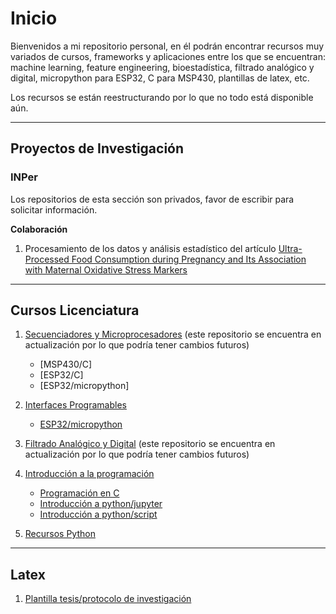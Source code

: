 # Inicio

Bienvenidos a mi repositorio personal, en él podrán encontrar recursos muy variados de cursos, frameworks y aplicaciones entre los que se encuentran: machine learning, feature engineering, bioestadística, filtrado analógico y digital, micropython para ESP32, C para MSP430, plantillas de latex, etc.

Los recursos se están reestructurando por lo que no todo está disponible aún.

---
## Proyectos de Investigación
### INPer
Los repositorios de esta sección son privados, favor de escribir para solicitar información.

**Colaboración**
1. Procesamiento de los datos y análisis estadístico del artículo [Ultra-Processed Food Consumption during Pregnancy and Its Association with Maternal Oxidative Stress Markers](https://doi.org/10.3390/antiox11071415)


---
## Cursos Licenciatura
1. [Secuenciadores y Microprocesadores](https://github.com/delozath/symp) (este repositorio se encuentra en actualización por lo que podría tener cambios futuros)
    - [MSP430/C]
    - [ESP32/C]
    - [ESP32/micropython]
1. [Interfaces Programables](https://github.com/delozath/interfaces_programables)
    - [ESP32/micropython](https://github.com/delozath/interfaces_programables/tree/main/ESP32/micropython)
1. [Filtrado Analógico y Digital](https://github.com/delozath/FAyD) (este repositorio se encuentra en actualización por lo que podría tener cambios futuros)

1. [Introducción a la programación](https://github.com/delozath/programacion)
    - [Programación en C](https://github.com/delozath/programacion/tree/main/C)
    - [Introducción a python/jupyter](#)
    - [Introducción a python/script](#)

1. [Recursos Python](https://github.com/delozath/python)
---
## Latex
1. [Plantilla tesis/protocolo de investigación](https://github.com/delozath/plantilla_tesis_uam)
